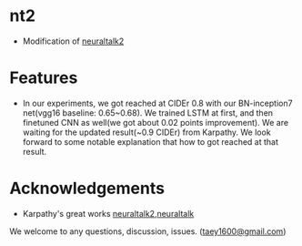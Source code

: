 # nt2
- Modification of [neuraltalk2](https://github.com/karpathy/neuraltalk2)

# Features
- In our experiments, we got reached at CIDEr 0.8 with our BN-inception7 net(vgg16 baseline: 0.65~0.68). We trained LSTM at first, and then finetuned CNN as well(we got about 0.02 points improvement). 
We are waiting for the updated result(~0.9 CIDEr) from Karpathy. We look forward to some notable explanation that how to got reached at that result.

# Acknowledgements
- Karpathy's great works [neuraltalk2](https://github.com/karpathy/neuraltalk2),[neuraltalk](https://github.com/karpathy/neuraltalk)

We welcome to any questions, discussion, issues. 
(taey1600@gmail.com)
